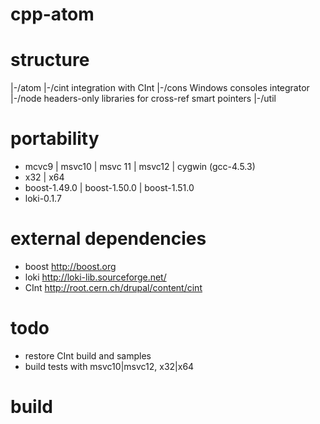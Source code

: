 cpp-atom
========

structure
========
|-/atom
    |-/cint   integration with CInt
    |-/cons   Windows consoles integrator
    |-/node   headers-only libraries for cross-ref smart pointers
    |-/util
    
portability
========
* mcvc9 | msvc10 | msvc 11 | msvc12 | cygwin (gcc-4.5.3)
* x32 | x64
* boost-1.49.0 | boost-1.50.0 | boost-1.51.0
* loki-0.1.7 

external dependencies
========
* boost 	http://boost.org
* loki		http://loki-lib.sourceforge.net/
* CInt		http://root.cern.ch/drupal/content/cint

todo
========
- restore CInt build and samples
- build tests with msvc10|msvc12, x32|x64

build
========
